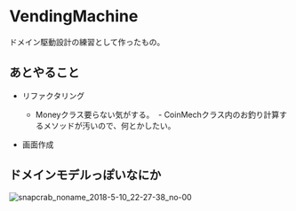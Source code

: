 # VendingMachine

ドメイン駆動設計の練習として作ったもの。

## あとやること
- リファクタリング
  - Moneyクラス要らない気がする。
  - CoinMechクラス内のお釣り計算するメソッドが汚いので、何とかしたい。

- 画面作成

## ドメインモデルっぽいなにか


![snapcrab_noname_2018-5-10_22-27-38_no-00](https://user-images.githubusercontent.com/33717710/39871960-714ad7e6-54a1-11e8-9a86-c6cd71799098.png)
